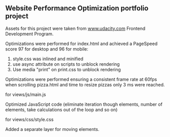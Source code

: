 ## Website Performance Optimization portfolio project
Assets for this project were taken from www.udacity.com Frontend Development Program.

Optimizations were performed for index.html and achieved a PageSpeed score 97 for desktop and 96 for mobile:

1. style.css was inlined and minified
2. use async attribute on scripts to unblock rendering
3. Use media "print" on print.css to unblock rendering


Optimizations were performed ensuring a consistent frame rate at 60fps when scrolling pizza.html and time to resize pizzas only 3 ms were reached.

for views/js/main.js

Optimized JavaScript code (eliminate iteration though elements, number of elements, take calculations out of the loop and so on)

for views/css/style.css

Added a separate layer for moving elements.
